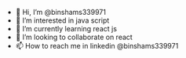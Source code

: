 - 👋 Hi, I’m @binshams339971
- 👀 I’m interested in java script
- 🌱 I’m currently learning react js
- 💞️ I’m looking to collaborate on react
- 📫 How to reach me in linkedin @binshams339971

<!---
binshams339971/binshams339971 is a ✨ special ✨ repository because its `README.md` (this file) appears on your GitHub profile.
You can click the Preview link to take a look at your changes.
--->
